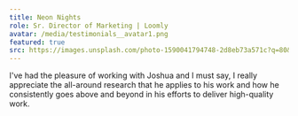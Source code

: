 ```yaml
---
title: Neon Nights
role: Sr. Director of Marketing | Loomly
avatar: /media/testimonials__avatar1.png
featured: true
src: https://images.unsplash.com/photo-1590041794748-2d8eb73a571c?q=80&w=3456&auto=format&fit=crop&ixlib=rb-4.0.3&ixid=M3wxMjA3fDB8MHxwaG90by1wYWdlfHx8fGVufDB8fHx8fA%3D%3D
---
```


I've had the pleasure of working with Joshua and I must say, I really appreciate the all-around research that he applies to his work and how he consistently goes above and beyond in his efforts to deliver high-quality work.